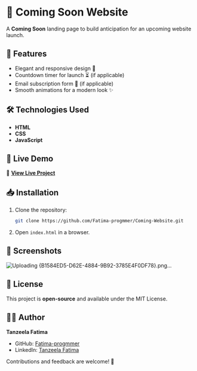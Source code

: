 # 🚀 Coming Soon Website  

A **Coming Soon** landing page to build anticipation for an upcoming website launch.  

## 🎯 Features  
- Elegant and responsive design 🎨  
- Countdown timer for launch ⏳ (if applicable)  
- Email subscription form 📩 (if applicable)  
- Smooth animations for a modern look ✨  

## 🛠️ Technologies Used  
- **HTML**  
- **CSS**  
- **JavaScript**  

## 📂 Live Demo  
🔗 **[View Live Project](https://fatima-progmmer.github.io/Coming-Website/)**  

## 📥 Installation  
1. Clone the repository:  
   ```bash
   git clone https://github.com/Fatima-progmmer/Coming-Website.git
   ```
2. Open `index.html` in a browser.  

## 📸 Screenshots  
![Uploading {B1584ED5-D62E-4884-9B92-3785E4F0DF78}.png…]()
  

## 📜 License  
This project is **open-source** and available under the MIT License.  

## 👩‍💻 Author  
**Tanzeela Fatima**  
- GitHub: [Fatima-progmmer](https://github.com/Fatima-progmmer)  
- LinkedIn: [Tanzeela Fatima](https://www.linkedin.com/in/tanzeela-fatima-47861b2b7/)  

Contributions and feedback are welcome! 🚀  
